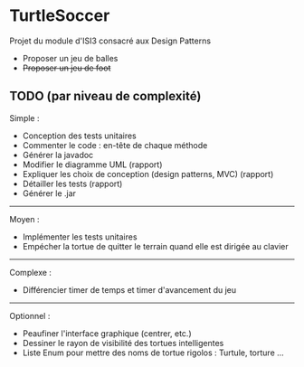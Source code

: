 # TurtleSoccer
Projet du module d'ISI3 consacré aux Design Patterns

* Proposer un jeu de balles
* ~~Proposer un jeu de foot~~

## TODO (par niveau de complexité)

Simple :
- Conception des tests unitaires
- Commenter le code : en-tête de chaque méthode
- Générer la javadoc
- Modifier le diagramme UML (rapport)
- Expliquer les choix de conception (design patterns, MVC) (rapport)
- Détailler les tests (rapport)
- Générer le .jar
---
Moyen :
- Implémenter les tests unitaires
- Empécher la tortue de quitter le terrain quand elle est dirigée au clavier
---
Complexe :
- Différencier timer de temps et timer d'avancement du jeu
---
Optionnel :
- Peaufiner l'interface graphique (centrer, etc.)
- Dessiner le rayon de visibilité des tortues intelligentes
- Liste Enum pour mettre des noms de tortue rigolos : Turtule, torture ...
